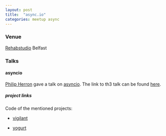 ```yaml
---
layout: post
title:  "async.io"
categories: meetup async 
---
```


### Venue

[Rehabstudio](http://rehabstudio.com) Belfast

### Talks

#### asyncio
[Philip Herron](http://www.meetup.com/PyBelfast/members/182608844/) gave a talk on [asyncio](https://docs.python.org/3/library/asyncio.html). The link to th3 talk can be found [here](https://docs.google.com/presentation/d/17dlZN8Gbj8niUXQYkO19flHKpfh6zDvzYfyfpuuiss0/edit).

##### project links

Code of the mentioned projects:

- [vigilant](https://github.com/redbrain/vigilant)

- [yogurt](https://github.com/redbrain/yogurt)
